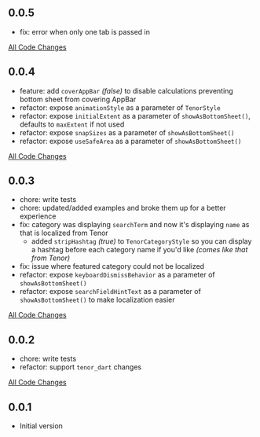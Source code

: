 ## 0.0.5

- fix: error when only one tab is passed in

[All Code Changes](https://github.com/Flyclops/tenor_flutter/compare/0.0.4...0.0.5)

## 0.0.4

- feature: add `coverAppBar` _(false)_ to disable calculations preventing bottom sheet from covering AppBar
- refactor: expose `animationStyle` as a parameter of `TenorStyle`
- refactor: expose `initialExtent` as a parameter of `showAsBottomSheet()`, defaults to `maxExtent` if not used
- refactor: expose `snapSizes` as a parameter of `showAsBottomSheet()`
- refactor: expose `useSafeArea` as a parameter of `showAsBottomSheet()`

[All Code Changes](https://github.com/Flyclops/tenor_flutter/compare/0.0.3...0.0.4)

## 0.0.3

- chore: write tests
- chore: updated/added examples and broke them up for a better experience
- fix: category was displaying `searchTerm` and now it's displaying `name` as that is localized from Tenor
  - added `stripHashtag` _(true)_ to `TenorCategoryStyle` so you can display a hashtag before each category name if you'd like _(comes like that from Tenor)_
- fix: issue where featured category could not be localized
- refactor: expose `keyboardDismissBehavior` as a parameter of `showAsBottomSheet()`
- refactor: expose `searchFieldHintText` as a parameter of `showAsBottomSheet()` to make localization easier

[All Code Changes](https://github.com/Flyclops/tenor_flutter/compare/0.0.2...0.0.3)

## 0.0.2

- chore: write tests
- refactor: support `tenor_dart` changes

[All Code Changes](https://github.com/Flyclops/tenor_flutter/compare/0.0.1...0.0.2)

## 0.0.1

- Initial version
